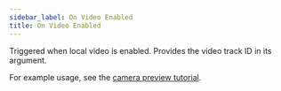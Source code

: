 ```yaml
---
sidebar_label: On Video Enabled
title: On Video Enabled
---
```

Triggered when local video is enabled. Provides the video track ID in its argument.

For example usage, see the [camera preview tutorial](../../tutorial/camera-preview).